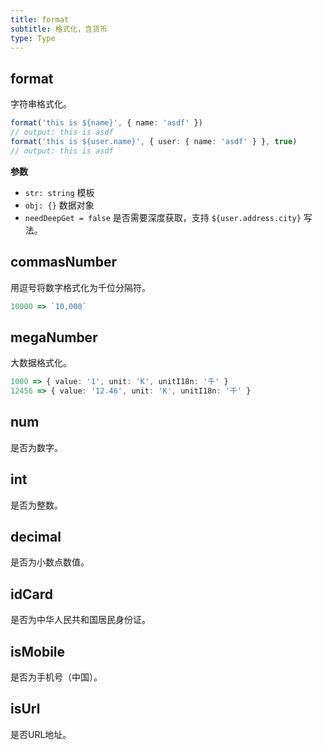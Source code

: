 ```yaml
---
title: format
subtitle: 格式化，含货币
type: Type
---
```


## format

字符串格式化。

```ts
format('this is ${name}', { name: 'asdf' })
// output: this is asdf
format('this is ${user.name}', { user: { name: 'asdf' } }, true)
// output: this is asdf
```

**参数**

- `str: string` 模板
- `obj: {}` 数据对象
- `needDeepGet = false` 是否需要深度获取，支持 `${user.address.city}` 写法。

## commasNumber

用逗号将数字格式化为千位分隔符。

```ts
10000 => `10,000`
```

## megaNumber

大数据格式化。

```ts
1000 => { value: '1', unit: 'K', unitI18n: '千' }
12456 => { value: '12.46', unit: 'K', unitI18n: '千' }
```

## num

是否为数字。

## int

是否为整数。

## decimal

是否为小数点数值。

## idCard

是否为中华人民共和国居民身份证。

## isMobile

是否为手机号（中国）。

## isUrl

是否URL地址。
